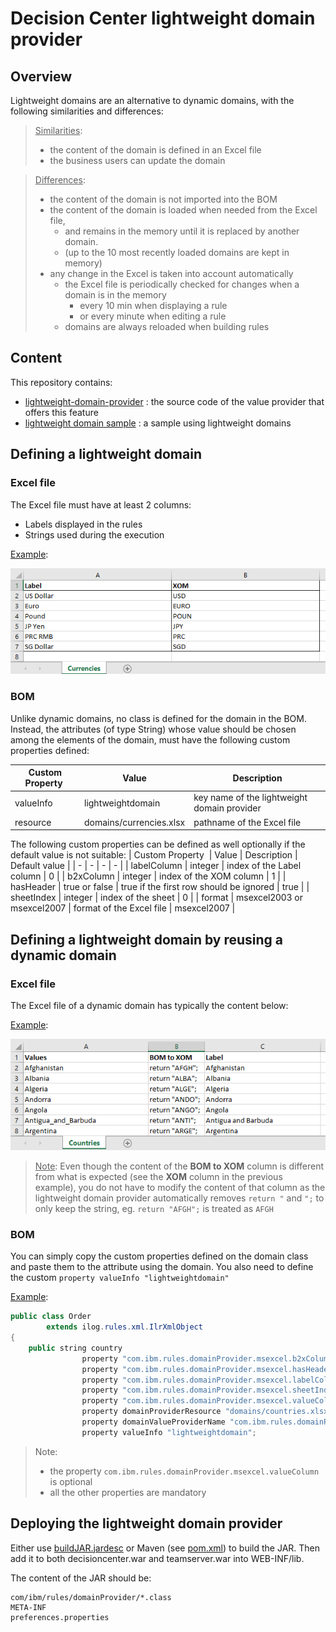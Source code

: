 # Decision Center lightweight domain provider
 
 ## Overview
 Lightweight domains are an alternative to dynamic domains, with the following similarities and differences:
 
 > <u>Similarities</u>:
 > - the content of the domain is defined in an Excel file
 > - the business users can update the domain

> <u>Differences</u>:
> - the content of the domain is not imported into the BOM
> - the content of the domain is loaded when needed from the Excel file,
>   - and remains in the memory until it is replaced by another domain.
>   - (up to the 10 most recently loaded domains are kept in memory)
> - any change in the Excel is taken into account automatically
>   - the Excel file is periodically checked for changes when a domain is in the memory
>       - every 10 min when displaying a rule
>       - or every minute when editing a rule
>   - domains are always reloaded when building rules

## Content
This repository contains:
- [lightweight-domain-provider](lightweight-domain-provider) : the source code of the value provider that offers this feature
- [lightweight domain sample](lightweight%20domain%20sample) : a sample using lightweight domains

## Defining a lightweight domain

### Excel file
The Excel file must have at least 2 columns:
- Labels displayed in the rules
- Strings used during the execution  

<u>Example</u>:

![currencies.xlsx](resources/currencies.png)

### BOM
Unlike dynamic domains, no class is defined for the domain in the BOM.
Instead, the attributes (of type String) whose value should be chosen among the elements of the domain, must have the following custom properties defined:

| Custom Property  | Value | Description |
| - | - | - |
| valueInfo | lightweightdomain  | key name of the lightweight domain provider |
| resource | domains/currencies.xlsx | pathname of the Excel file |

The following custom properties can be defined as well optionally if the default value is not suitable:
| Custom Property  | Value | Description | Default value |
| - | - | - | - |
| labelColumn | integer  | index of the Label column | 0 |
| b2xColumn | integer | index of the XOM column | 1  | 
| hasHeader | true or false | true if the first row should be ignored | true  | 
| sheetIndex | integer | index of the sheet | 0  | 
| format | msexcel2003 or msexcel2007 | format of the Excel file | msexcel2007  | 


## Defining a lightweight domain by reusing a dynamic domain

### Excel file
The Excel file of a dynamic domain has typically the content below:

<u>Example</u>:

![countries.xlsx](resources/countries.png)

> <u>Note</u>: 
> Even though the content of the **BOM to XOM** column is different from what is expected (see the **XOM** column in the previous example), you do not have to modify the content of that column as the lightweight domain provider automatically removes `return "` and `";` to only keep the string, eg. `return "AFGH";` is treated as `AFGH`

### BOM
You can simply copy the custom properties defined on the domain class and paste them to the attribute using the domain.
You also need to define the custom `property valueInfo "lightweightdomain"`

<u>Example</u>:
```java
public class Order
        extends ilog.rules.xml.IlrXmlObject
{
    public string country
                property "com.ibm.rules.domainProvider.msexcel.b2xColumn" "1"
                property "com.ibm.rules.domainProvider.msexcel.hasHeader" "true"
                property "com.ibm.rules.domainProvider.msexcel.labelColumn.en" "2"
                property "com.ibm.rules.domainProvider.msexcel.sheetIndex" "0"
                property "com.ibm.rules.domainProvider.msexcel.valueColumn" "0"
                property domainProviderResource "domains/countries.xlsx"
                property domainValueProviderName "com.ibm.rules.domainProvider.msexcel2007"
                property valueInfo "lightweightdomain";
```
> Note:
>   - the property `com.ibm.rules.domainProvider.msexcel.valueColumn` is optional
>   - all the other properties are mandatory

## Deploying the lightweight domain provider
Either use [buildJAR.jardesc](lightweight-domain-provider/buildJAR.jardesc) or Maven (see [pom.xml](lightweight-domain-provider/pom.xml)) to build the JAR.
Then add it to both decisioncenter.war and teamserver.war into WEB-INF/lib.

The content of the JAR should be:
```
com/ibm/rules/domainProvider/*.class
META-INF
preferences.properties
```
